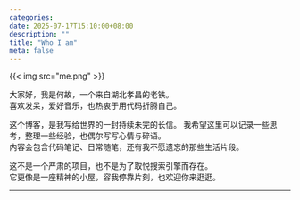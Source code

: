 ```yaml
---
categories:
date: 2025-07-17T15:10:00+08:00
description: ""
title: "Who I am"
meta: false
---
```


{{< img src="me.png" >}}

大家好，我是何故，一个来自湖北孝昌的老铁。  
喜欢发呆，爱好音乐，也热衷于用代码折腾自己。  

这个博客，是我写给世界的一封持续未完的长信。
我希望这里可以记录一些思考，整理一些经验，也偶尔写写心情与碎语。  
内容会包含代码笔记、日常随笔，还有我不愿遗忘的那些生活片段。

这不是一个严肃的项目，也不是为了取悦搜索引擎而存在。  
它更像是一座精神的小屋，容我停靠片刻，也欢迎你来逛逛。

---
  